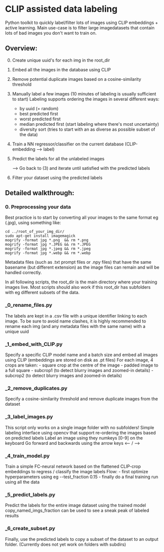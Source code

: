 # CLIP assisted data labeling
Python toolkit to quickly label/filter lots of images using CLIP embeddings + active learning.
Main use-case is to filter large imagedatasets that contain lots of bad images you don't want to train on.

## Overview:
0. Create unique uuid's for each img in the root_dir
1. Embed all the images in the database using CLIP
2. Remove potential duplicate images based on a cosine-similarity threshold
3. Manually label a few images (10 minutes of labeling is usually sufficient to start)
Labeling supports ordering the images in several different ways:
    - by uuid (= random)
    - best predicted first
    - worst predicted first
    - median predicted first (start labeling where there's most uncertainty)
    - diversity sort (tries to start with an as diverse as possible subset of the data)
4. Train a NN regressor/classifier on the current database (CLIP-embedding --> label)
5. Predict the labels for all the unlabeled images	

	--> Go back to (3) and iterate until satisfied with the predicted labels
6. Filter your dataset using the predicted labels


## Detailed walkthrough:

### 0. Preprocessing your data
Best practice is to start by converting all your images to the same format eg (.jpg), using something like:

```
cd ../root_of_your_img_dir/
sudo apt-get install imagemagick
mogrify -format jpg *.png  && rm *.png
mogrify -format jpg *.JPEG && rm *.JPEG
mogrify -format jpg *.jpeg && rm *.jpeg
mogrify -format jpg *.webp && rm *.webp
```

Metadata files (such as .txt prompt files or .npy files) that have the same basename (but different extension) as the image files can remain and will be handled correctly.

In all following scripts, the root_dir is the main directory where your training images live.
Most scripts should also work if this root_dir has subfolders with eg different subsets of the data.

### _0_rename_files.py
The labels are kept in a .csv file with a unique identifier linking to each image.
To be sure to avoid name clashes, it is highly recommended to rename each img (and any metadata files with the same name) with a unique uuid

### _1_embed_with_CLIP.py
Specify a specific CLIP model name and a batch size and embed all images using CLIP (embeddings are stored on disk as .pt files)
For each image, 4 crops are taken:
	- square crop at the centre of the image
	- padded image to a full square
	- subcrop1 (to detect blurry images and zoomed-in details)
	- subcrop2 (to detect blurry images and zoomed-in details)
	
### _2_remove_duplicates.py
Specify a cosine-similarity threshold and remove duplicate images from the dataset

### _3_label_images.py
This script only works on a single image folder with no subfolders!
Simple labeling interface using opencv that support re-ordering the images based on predicted labels
Label an image using they numkeys [0-9] on the keyboard
Go forward and backwards using the arrow keys <-- / -->

### _4_train_model.py
Train a simple FC-neural network based on the flattened CLIP-crop embeddings to regress / classify the image labels
Flow:
	- first optimize hyperparameters using eg --test_fraction 0.15
	- finally do a final training run using all the data

### _5_predict_labels.py
Predict the labels for the entire image dataset using the trained model
copy_named_imgs_fraction can be used to see a sneak peak of labeled results

### _6_create_subset.py
Finally, use the predicted labels to copy a subset of the dataset to an output folder.
(Currently does not yet work on folders with subdirs)
